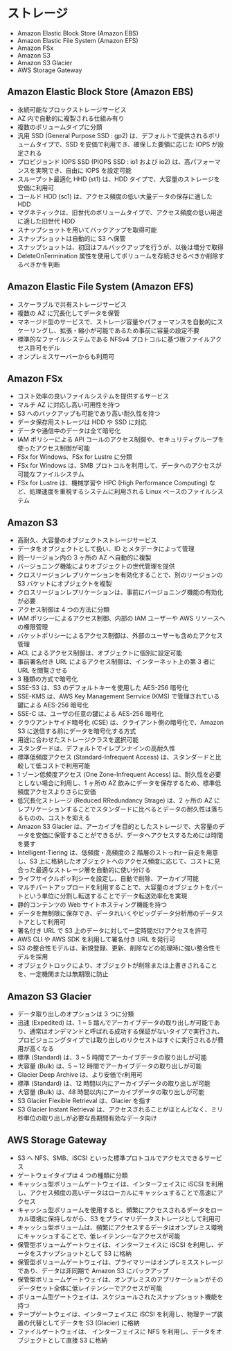# ストレージ

* Amazon Elastic Block Store (Amazon EBS)
* Amazon Elastic File System (Amazon EFS)
* Amazon FSx
* Amazon S3
* Amazon S3 Glacier
* AWS Storage Gateway

## Amazon Elastic Block Store (Amazon EBS)
* 永続可能なブロックストレージサービス
* AZ 内で自動的に複製される仕組み有り
* 複数のボリュームタイプに分類
* 汎用 SSD (General Purpose SSD : gp2) は、デフォルトで提供されるボリュームタイプで、SSD を安価で利用でき、確保した要領に応じた IOPS が設定される
* プロビジョンド IOPS SSD (PIOPS SSD : io1 および io2) は、高パフォーマンスを実現でき、自由に IOPS を設定可能
* スループット最適化 HHD (st1) は、HDD タイプで、大容量のストレージを安価に利用可
* コールド HDD (sc1) は、アクセス頻度の低い大量データの保存に適した HDD
* マグネティックは、旧世代のボリュームタイプで、アクセス頻度の低い用途に適した旧世代 HDD
* スナップショットを用いてバックアップを取得可能
* スナップショットは自動的に S3 へ保管
* スナップショットは、初回はフルバックアップを行うが、以後は増分で取得
* DeleteOnTermination 属性を使用してボリュームを存続させるべきか削除するべきかを判断

## Amazon Elastic File System (Amazon EFS)
* スケーラブルで共有ストレージサービス
* 複数の AZ に冗長化してデータを保管
* マネージド型のサービスで、ストレージ容量やパフォーマンスを自動的にスケーリングし、拡張・縮小が可能であるため事前に容量の設定不要
* 標準的なファイルシステムである NFSv4 プロトコルに基づ板ファイルアクセス許可モデル
* オンプレミスサーバーからも利用可

## Amazon FSx
* コスト効率の良いファイルシステムを提供するサービス
* マルチ AZ に対応し高い可用性を持つ
* S3 へのバックアップも可能であり高い耐久性を持つ
* データ保存用ストレージは HDD や SSD に対応
* データや通信中のデータは全て暗号化
* IAM ポリシーによる API コールのアクセス制御や、セキュリティグループを使ったアクセス制御が可能
* FSx for Windows、FSx for Lustre に分類
* FSx for Windows は、SMB プロトコルを利用して、データへのアクセスが可能なファイルシステム
* FSx for Lustre は、機械学習や HPC (High Performance Computing) など、処理速度を重視するシステムに利用される Linux ベースのファイルシステム

## Amazon S3
* 高耐久、大容量のオブジェクトストレージサービス
* データをオブジェクトとして扱い、ID とメタデータによって管理
* 同一リージョン内の 3 ヶ所の AZ へ自動的に複製
* バージョニング機能によりオブジェクトの世代管理を提供
* クロスリージョンレプリケーションを有効化することで、別のリージョンの S3 バケットにオブジェクトを複製
* クロスリージョンレプリケーションは、事前にバージョニング機能の有効化が必要
* アクセス制御は 4 つの方法に分類
* IAM ポリシーによるアクセス制御、内部の IAM ユーザーや AWS リソースへの権限管理
* バケットポリシーによるアクセス制御は、外部のユーザーも含めたアクセス管理
* ACL によるアクセス制御は、オブジェクトに個別に設定可能
* 事前署名付き URL によるアクセス制御は、インターネット上の第 3 者に URL を閲覧させる
* 3 種類の方式で暗号化
* SSE-S3 は、S3 のデフォルトキーを使用した AES-256 暗号化
* SSE-KMS は、AWS Key Management Serrvice (KMS) で管理されている鍵による AES-256 暗号化
* SSE-C は、ユーザの任意の鍵による AES-256 暗号化
* クラウアントサイド暗号化 (CSE) は、クライアント側の暗号化で、Amazon S3 に送信する前にデータを暗号化する方式
* 用途に合わせたストレージクラスを選択可能
* スタンダードは、デフォルトでイレブンナインの高耐久性
* 標準低頻度アクセス (Standard-Infrequent Access) は、スタンダードと比較して低コストで利用可能
* 1 ゾーン低頻度アクセス (One Zone-Infrequent Access) は、耐久性を必要としない場合に利用し、1 ヶ所の AZ 飲みにデータを保存するため、標準低頻度アクセスよりさらに安価
* 低冗長化ストレージ (Reduced RRedundancy Strage) は、2 ヶ所の AZ にレプリケーションすることでスタンダードに比べるとデータの耐久性は落ちるものの、コストを抑える
* Amazon S3 Glacier は、アーカイブを目的としたストレージで、大容量のデータを安価に保管することができるが、データへアクセスするためには時間を要す
* Intelligent-Tiering は、低頻度・高頻度の 2 階層のストっれrー自走を用意し、S3 上に格納したオブジェクトへのアクセス頻度に応じて、コストに見合った最適なストレージ層を自動的に使い分ける
* ライフサイクルポッ利シーを設定し、自動で削除、アーカイブ可能
* マルチパートアップロードを利用することで、大容量のオブジェクトをパートという単位に分割し転送することでデータ転送効率化を実現
* 静的コンテンツの Web サイトホスティング機能を持つ
* データを無制限に保存でき、データれいくやビッグデータ分析用のデータストアとして利用可
* 署名付き URL で S3 上のデータに対して一定時間だけアクセスを許可
* AWS CLI や AWS SDK を利用して署名付き URL を発行可
* S3 の整合性モデルは、新規登録、更新、削除などの処理時に強い整合性モデルを採用
* オブジェクトロックにより、オブジェクトが削除または上書きされることを、一定機関または無期限に防止

## Amazon S3 Glacier
* データ取り出しのオプションは 3 つに分類
* 迅速 (Expedited) は、1 ~ 5 踏んでアーカイブデータの取り出しが可能であり、通常はオンデマンドと呼ばれる成功する保証がないタイプで実行され、プロビジョニングタイプでは取り出しのリクセストはすぐに実行されるが費用が高くなる
* 標準 (Standard) は、3 ~ 5 時間でアーカイブデータの取り出しが可能
* 大容量 (Bulk) は、5 ~ 12 時間でアーカイブデータの取り出しが可能
* Glacier Deep Archive は、より安価でr利用可
* 標準 (Standard) は、12 時間以内にアーカイブデータの取り出しが可能
* 大容量 (Bulk) は、48 時間以内にアーカイブデータの取り出しが可能
* S3 Glacier Flexible Retrieval は、Glacier を指す
* S3 Glacier Instant Retrieval は、アクセスされることがほとんどなく、ミリ秒単位の取り出しが必要な長期間有効なデータ向け

## AWS Storage Gateway
* S3 へ NFS、SMB、iSCSI といった標準プロトコルでアクセスできるサービス
* ゲートウェイタイプは 4 つの種類に分類
* キャッシュ型ボリュームゲートウェイは、インターフェイスに iSCSI を利用し、アクセス頻度の高いデータはローカルにキャッシュすることで高速にアクセス
* キャッシュ型ボリュームを使用すると、頻繁にアクセスされるデータをローカル環境に保持しながら、S3 をプライマリデータストレージとして利用可
* キャッシュ型ボリュームは、頻繁にアクセスするデータはオンプレミス環境にキャッシュすることで、低レイテンシーなアクセスが可能
* 保管型ボリュームゲートウェイは、インターフェイスに iSCSI を利用し、データをスナップショットとして S3 に格納
* 保管型ボリュームゲートウェイは、プライマリーはオンプレミスストレージであり、データは非同期で Amazon S3 にバックアップ
* 保管型ボリュームゲートウェイは、オンプレミスのアプリケーションがそのデータセット全体に低レイテンシーでアクセスが可能
* ボリューム型ゲートウェイは、スケジュールされたスナップショット機能を持つ
* テープゲートウェイは、インターフェイスに iSCSI を利用し、物理テープ装置の代替としてデータを S3 (Glacier) に格納
* ファイルゲートウェイは、 インターフェイスに NFS を利用し、データをオブジェクトとして直接 S3 に格納
